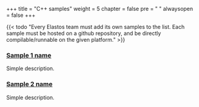 +++
title = "C++ samples"
weight = 5
chapter = false
pre = "<i class='fa ela-page'></i> "
alwaysopen = false
+++

{{< todo "Every Elastos team must add its own samples to the list. Each sample must be hosted on a github repository, and be directly compilable/runnable on the given platform." >}}

### [Sample 1 name](https://www.github.com)

Simple description.

### [Sample 2 name](https://www.github.com)

Simple description.